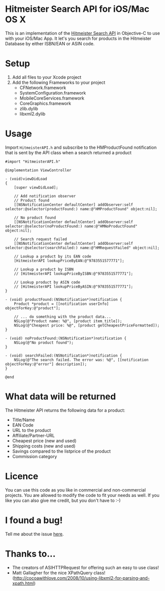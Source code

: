 Hitmeister Search API for iOS/Mac OS X
=====================

This is an implementation of the [Hitmeister Search API](http://www.hitmeister.de/affiliate/schnittstelle/) in Objective-C to use with your iOS/Mac App.
It let's you search for products in the Hitmeister Database by either ISBN/EAN or ASIN code.

Setup
=====================
1. Add all files to your Xcode project
2. Add the following Frameworks to your project
	- CFNetwork.framework
	- SystemConfiguration.framework
	- MobileCoreServices.framework
	- CoreGraphics.framework
	- zlib.dylib
	- libxml2.dylib
	
Usage
=====================
Import `HitmeisterAPI.h` and subscribe to the HMProductFound notification that is sent by the API class when a search returned a product

```objective-
#import "HitmeisterAPI.h"

@implementation ViewController

- (void)viewDidLoad
{
    [super viewDidLoad];
	
	// Add notification observer
	// Product found
	[[NSNotificationCenter defaultCenter] addObserver:self selector:@selector(productFound:) name:@"HMProductFound" object:nil];
	
	// No product found
	[[NSNotificationCenter defaultCenter] addObserver:self selector:@selector(noProductFound:) name:@"HMNoProductFound" object:nil];
	
	// Search request failed 
	[[NSNotificationCenter defaultCenter] addObserver:self selector:@selector(searchFailed:) name:@"HMRequestFailed" object:nil];
	
	// Lookup a product by its EAN code
	[HitmeisterAPI lookupPriceByEAN:@"9783551577771"];
	
	// Lookup a product by ISBN
	// [HitmeisterAPI lookupPriceByISBN:@"9783551577771"];
	
	// Lookup product by ASIN code
	// [HitmeisterAPI lookupPriceByASIN:@"9783551577771"];
}

- (void) productFound:(NSNotification*)notification {
	Product *product = [[notification userInfo] objectForKey:@"product"];
	
	// ... do something with the product data...
	NSLog(@"Product name: %@", [product item_title]);
	NSLog(@"Cheapest price: %@", [product getCheapestPriceFormatted]);
}

- (void) noProductFound:(NSNotification*)notification {
	NSLog(@"No product found");
}

- (void) searchFailed:(NSNotification*)notification {
	NSLog(@"The search failed. The error was: %@", [[notification objectForKey:@"error"] description]);
}

@end
```

What data will be returned
=====================
The Hitmeister API returns the following data for a product:
- Title/Name
- EAN Code
- URL to the product
- Affiliate/Partner-URL
- Cheapest price (new and used)
- Shipping costs (new and used)
- Savings compared to the listprice of the product
- Commission category

Licence
=====================
You can use this code as you like in commercial and non-commercial projects. You are allowed to modify the code to fit
your needs as well. If you like you can also give me credit, but you don't have to :-)

I found a bug!
=====================
Tell me about the issue [here](https://github.com/codegefluester/Hitmeister-Search-API/issues).

Thanks to...
=====================
- The creators of ASIHTTPRequest for offering such an easy to use class!
- Matt Gallagher for the nice XPathQuery class! (http://cocoawithlove.com/2008/10/using-libxml2-for-parsing-and-xpath.html)